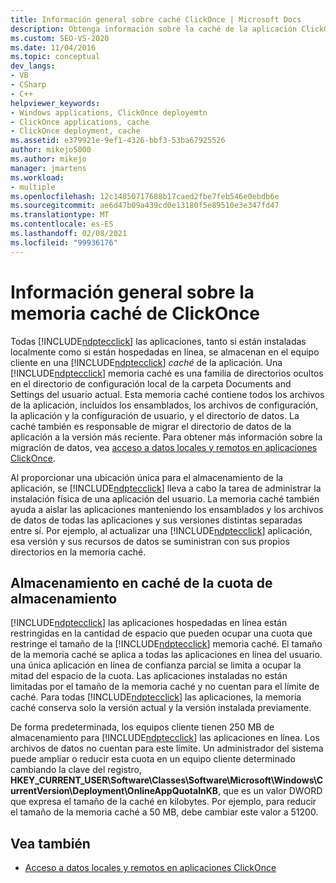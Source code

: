 ```yaml
---
title: Información general sobre caché ClickOnce | Microsoft Docs
description: Obtenga información sobre la caché de la aplicación ClickOnce, que incluye directorios ocultos en un equipo cliente donde se almacenan las aplicaciones ClickOnce.
ms.custom: SEO-VS-2020
ms.date: 11/04/2016
ms.topic: conceptual
dev_langs:
- VB
- CSharp
- C++
helpviewer_keywords:
- Windows applications, ClickOnce deployemtn
- ClickOnce applications, cache
- ClickOnce deployment, cache
ms.assetid: e379921e-9ef1-4326-bbf3-53ba67925526
author: mikejo5000
ms.author: mikejo
manager: jmartens
ms.workload:
- multiple
ms.openlocfilehash: 12c14850717688b17caed2fbe7feb546e0ebdb6e
ms.sourcegitcommit: ae6d47b09a439cd0e13180f5e89510e3e347fd47
ms.translationtype: MT
ms.contentlocale: es-ES
ms.lasthandoff: 02/08/2021
ms.locfileid: "99936176"
---
```

# <a name="clickonce-cache-overview"></a>Información general sobre la memoria caché de ClickOnce
Todas [!INCLUDE[ndptecclick](../deployment/includes/ndptecclick_md.md)] las aplicaciones, tanto si están instaladas localmente como si están hospedadas en línea, se almacenan en el equipo cliente en una [!INCLUDE[ndptecclick](../deployment/includes/ndptecclick_md.md)] *caché* de la aplicación. Una [!INCLUDE[ndptecclick](../deployment/includes/ndptecclick_md.md)] memoria caché es una familia de directorios ocultos en el directorio de configuración local de la carpeta Documents and Settings del usuario actual. Esta memoria caché contiene todos los archivos de la aplicación, incluidos los ensamblados, los archivos de configuración, la aplicación y la configuración de usuario, y el directorio de datos. La caché también es responsable de migrar el directorio de datos de la aplicación a la versión más reciente. Para obtener más información sobre la migración de datos, vea [acceso a datos locales y remotos en aplicaciones ClickOnce](../deployment/accessing-local-and-remote-data-in-clickonce-applications.md).

 Al proporcionar una ubicación única para el almacenamiento de la aplicación, se [!INCLUDE[ndptecclick](../deployment/includes/ndptecclick_md.md)] lleva a cabo la tarea de administrar la instalación física de una aplicación del usuario. La memoria caché también ayuda a aislar las aplicaciones manteniendo los ensamblados y los archivos de datos de todas las aplicaciones y sus versiones distintas separadas entre sí. Por ejemplo, al actualizar una [!INCLUDE[ndptecclick](../deployment/includes/ndptecclick_md.md)] aplicación, esa versión y sus recursos de datos se suministran con sus propios directorios en la memoria caché.

## <a name="cache-storage-quota"></a>Almacenamiento en caché de la cuota de almacenamiento
 [!INCLUDE[ndptecclick](../deployment/includes/ndptecclick_md.md)] las aplicaciones hospedadas en línea están restringidas en la cantidad de espacio que pueden ocupar una cuota que restringe el tamaño de la [!INCLUDE[ndptecclick](../deployment/includes/ndptecclick_md.md)] memoria caché. El tamaño de la memoria caché se aplica a todas las aplicaciones en línea del usuario. una única aplicación en línea de confianza parcial se limita a ocupar la mitad del espacio de la cuota. Las aplicaciones instaladas no están limitadas por el tamaño de la memoria caché y no cuentan para el límite de caché. Para todas [!INCLUDE[ndptecclick](../deployment/includes/ndptecclick_md.md)] las aplicaciones, la memoria caché conserva solo la versión actual y la versión instalada previamente.

 De forma predeterminada, los equipos cliente tienen 250 MB de almacenamiento para [!INCLUDE[ndptecclick](../deployment/includes/ndptecclick_md.md)] las aplicaciones en línea. Los archivos de datos no cuentan para este límite. Un administrador del sistema puede ampliar o reducir esta cuota en un equipo cliente determinado cambiando la clave del registro, **HKEY_CURRENT_USER\Software\Classes\Software\Microsoft\Windows\CurrentVersion\Deployment\OnlineAppQuotaInKB**, que es un valor DWORD que expresa el tamaño de la caché en kilobytes. Por ejemplo, para reducir el tamaño de la memoria caché a 50 MB, debe cambiar este valor a 51200.

## <a name="see-also"></a>Vea también
- [Acceso a datos locales y remotos en aplicaciones ClickOnce](../deployment/accessing-local-and-remote-data-in-clickonce-applications.md)